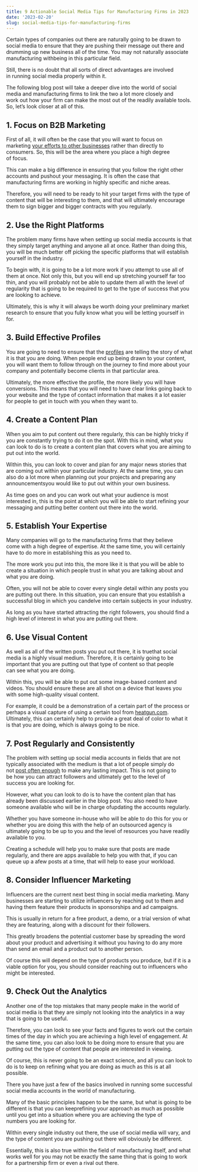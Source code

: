 ```yaml
---
title: 9 Actionable Social Media Tips for Manufacturing Firms in 2023
date: '2023-02-20'
slug: social-media-tips-for-manufacturing-firms
---
```

<!-- wp:paragraph -->
<p>Certain types of companies out there are naturally going to be drawn to social media to ensure that they are pushing their message out there and drumming up new business all of the time. You may not naturally associate manufacturing withbeing in this particular field.</p>
<!-- /wp:paragraph -->

<!-- wp:paragraph -->
<p>Still, there is no doubt that all sorts of direct advantages are involved in running social media properly within it. </p>
<!-- /wp:paragraph -->

<!-- wp:paragraph -->
<p>The following blog post&nbsp;will take a deeper dive into the world of social media and manufacturing firms&nbsp;to link the two a lot more closely and work&nbsp;out how your firm can make the most out of the readily available tools. So, let’s look closer at all of this.&nbsp;</p>
<!-- /wp:paragraph -->

<!-- wp:heading -->
<h2>1. Focus on B2B Marketing </h2>
<!-- /wp:heading -->

<!-- wp:paragraph -->
<p>First of all, it will often be the case that you will want to focus on marketing <a href="https://blog.hubspot.com/marketing/b2b-marketing">your efforts to other businesses</a> rather than directly to consumers. So, this will be the area where you place a high degree of focus.</p>
<!-- /wp:paragraph -->

<!-- wp:paragraph -->
<p>This can make a big difference in ensuring that you follow the right other accounts and pushout your messaging. It is often the case that manufacturing firms are working in highly specific and niche areas.</p>
<!-- /wp:paragraph -->

<!-- wp:paragraph -->
<p>Therefore, you will need to be ready to hit your target firms with the type of content that will be interesting to them, and that will ultimately encourage them to sign bigger and bigger contracts with you regularly. </p>
<!-- /wp:paragraph -->

<!-- wp:heading -->
<h2>2. Use the Right Platforms </h2>
<!-- /wp:heading -->

<!-- wp:paragraph -->
<p>The problem many firms have when setting up social media accounts is that they simply target anything and anyone all at once. Rather than doing this, you will be much better off picking the specific platforms that will establish yourself in the industry.</p>
<!-- /wp:paragraph -->

<!-- wp:paragraph -->
<p>To begin with, it is going to be a lot more work if you attempt to use all of them at once. Not only this, but you will end up stretching yourself far too thin, and you will probably not be able to update them all with the level of regularity that is going to be required to get to the type of success that you are looking to achieve.</p>
<!-- /wp:paragraph -->

<!-- wp:paragraph -->
<p>Ultimately, this is why it will always be worth doing your preliminary market research to ensure that you fully know what you will be letting yourself in for. </p>
<!-- /wp:paragraph -->

<!-- wp:heading -->
<h2>3. Build Effective Profiles </h2>
<!-- /wp:heading -->

<!-- wp:paragraph -->
<p>You are going to need to ensure that the <a href="https://www.linkedin.com/help/linkedin/answer/a554351/how-do-i-create-a-good-linkedin-profile-?lang=en">profiles</a> are telling the story of what it is that you are doing. When people end up being drawn to your content, you will want them to follow through on the journey to find more about your company and potentially become clients in that particular area.</p>
<!-- /wp:paragraph -->

<!-- wp:paragraph -->
<p>Ultimately, the more effective the profile, the more likely you will have conversions. This means that you will need to have clear links going back to your website and the type of contact information that makes it a lot easier for people to get in touch with you when they want to. </p>
<!-- /wp:paragraph -->

<!-- wp:heading -->
<h2>4. Create a Content Plan </h2>
<!-- /wp:heading -->

<!-- wp:paragraph -->
<p>When you aim to put content out there regularly, this can be highly tricky if you are constantly trying to do it on the spot. With this in mind, what you can look to do is to create a content plan that covers what you are aiming to put out into the world.</p>
<!-- /wp:paragraph -->

<!-- wp:paragraph -->
<p>Within this, you can look to cover and plan for any major news stories that are coming out within your particular industry. At the same time, you can also do a lot more when planning out your projects and preparing any announcementsyou would like to put out within your own business.</p>
<!-- /wp:paragraph -->

<!-- wp:paragraph -->
<p>As time goes on and you can work out what your audience is most interested in, this is the point at which you will be able to start refining your messaging and putting better content out there into the world.</p>
<!-- /wp:paragraph -->

<!-- wp:heading -->
<h2>5. Establish Your Expertise </h2>
<!-- /wp:heading -->

<!-- wp:paragraph -->
<p>Many companies will go to the manufacturing firms that they believe come with a high degree of expertise. At the same time, you will certainly have to do more in establishing this as you need to.</p>
<!-- /wp:paragraph -->

<!-- wp:paragraph -->
<p>The more work you put into this, the more like it is that you will be able to create a situation in which people trust in what you are talking about and what you are doing.</p>
<!-- /wp:paragraph -->

<!-- wp:paragraph -->
<p>Often, you will not be able to cover every single detail within any posts you are putting out there. In this situation, you can ensure that you establish a successful blog in which you candelve into certain subjects in your industry.</p>
<!-- /wp:paragraph -->

<!-- wp:paragraph -->
<p>As long as you have started attracting the right followers, you should find a high level of interest in what you are putting out there.</p>
<!-- /wp:paragraph -->

<!-- wp:heading -->
<h2>6. Use Visual Content </h2>
<!-- /wp:heading -->

<!-- wp:paragraph -->
<p>As well as all of the written posts you put out there, it is truethat social media is a highly visual medium. Therefore, it is certainly going to be important that you are putting out that type of content so that people can see what you are doing.</p>
<!-- /wp:paragraph -->

<!-- wp:paragraph -->
<p>Within this, you will be able to put out some image-based content and videos. You should ensure these are all shot on a device that leaves you with some high-quality visual content.</p>
<!-- /wp:paragraph -->

<!-- wp:paragraph -->
<p>For example, it could be a demonstration of a certain part of the process or perhaps a visual capture of using a certain tool from <a href="https://heatgun.com/">heatgun.com</a>. Ultimately, this can certainly help to provide a great deal of color to what it is that you are doing, which is always going to be nice. </p>
<!-- /wp:paragraph -->

<!-- wp:heading -->
<h2>7. Post Regularly and Consistently</h2>
<!-- /wp:heading -->

<!-- wp:paragraph -->
<p>The problem with setting up social media accounts in fields that are not typically associated with the medium is that a lot of people simply do not <a href="https://www.teahhopper.com/blog/2018/11/15/why-posting-consistently-matters-on-social-media">post often enough</a> to make any lasting impact. This is not going to be how you can attract followers and ultimately get to the level of success you are looking for.</p>
<!-- /wp:paragraph -->

<!-- wp:paragraph -->
<p>However, what you can look to do is to have the content plan that has already been discussed earlier in the blog post. You also need to have someone available who will be in charge ofupdating the accounts regularly.</p>
<!-- /wp:paragraph -->

<!-- wp:paragraph -->
<p>Whether you have someone in-house who will be able to do this for you or whether you are doing this with the help of an outsourced agency is ultimately going to be up to you and the level of resources you have readily available to you.</p>
<!-- /wp:paragraph -->

<!-- wp:paragraph -->
<p>Creating a schedule will help you to make sure that posts are made regularly, and there are apps available to help you with that, if you can queue up a afew posts at a time, that will help to ease your workload.</p>
<!-- /wp:paragraph -->

<!-- wp:heading -->
<h2>8. Consider Influencer Marketing</h2>
<!-- /wp:heading -->

<!-- wp:paragraph -->
<p>Influencers are the current next best thing in social media marketing. Many businesses are starting to utilize influencers by reaching out to them and having them feature their products in sponsorships and ad campaigns.</p>
<!-- /wp:paragraph -->

<!-- wp:paragraph -->
<p>This is usually in return for a free product, a demo, or a trial version of what they are featuring, along with a discount for their followers.</p>
<!-- /wp:paragraph -->

<!-- wp:paragraph -->
<p>This greatly broadens the potential customer base by spreading the word about your product and advertising it without you having to do any more than send an email and a product out to another person.</p>
<!-- /wp:paragraph -->

<!-- wp:paragraph -->
<p>Of course this will depend on the type of products you produce, but if it is a viable option for you, you should consider reaching out to influencers who might be interested.</p>
<!-- /wp:paragraph -->

<!-- wp:heading -->
<h2>9. Check Out the Analytics </h2>
<!-- /wp:heading -->

<!-- wp:paragraph -->
<p>Another one of the top mistakes that many people make in the world of social media is that they are simply not looking into the analytics in a way that is going to be useful.</p>
<!-- /wp:paragraph -->

<!-- wp:paragraph -->
<p>Therefore, you can look to see your facts and figures to work out the certain times of the day in which you are achieving a high level of engagement. At the same time, you can also look to be doing more to ensure that you are putting out the type of content that people are interested in viewing.</p>
<!-- /wp:paragraph -->

<!-- wp:paragraph -->
<p>Of course, this is never going to be an exact science, and all you can look to do is to keep on refining what you are doing as much as this is at all possible.</p>
<!-- /wp:paragraph -->

<!-- wp:paragraph -->
<p>There you have just a few of the basics involved in running some successful social media accounts in the world of manufacturing.</p>
<!-- /wp:paragraph -->

<!-- wp:paragraph -->
<p>Many of the basic principles happen to be the same, but what is going to be different is that you can keeprefining your approach as much as possible until you get into a situation where you are achieving the type of numbers you are looking for.</p>
<!-- /wp:paragraph -->

<!-- wp:paragraph -->
<p>Within every single industry out there, the use of social media will vary, and the type of content you are pushing out there will obviously be different.</p>
<!-- /wp:paragraph -->

<!-- wp:paragraph -->
<p>Essentially, this is also true within the field of manufacturing itself, and what works well for you may not be exactly the same thing that is going to work for a partnership firm or even a rival out there.</p>
<!-- /wp:paragraph -->
